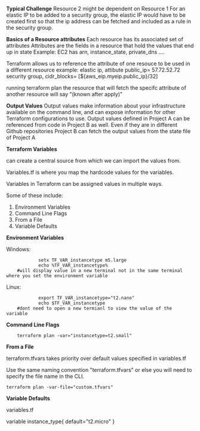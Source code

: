 **Typical Challenge**
Resource 2 might be dependent on Resource 1
For an elastic IP to be added to a security group, the elastic IP would have to be created first so that the ip address can be fetched and included as a rule in the security group. 

**Basics of a Resource attributes**
Each resource has its associated set of attributes 
Attributes are the fields in a resource that hold the values that end up in state 
Example: EC2 has arn, instance_state, private_dns .... 

Terraform allows us to reference the attribute of one resouce to be used in a different resource
example: elastic ip, attibute public_ip= 57.72.52.72 
security group, cidr_blocks= [${aws_eip.myeip.public_ip}/32]

running terraform plan the resource that will fetch the specifc attribute of another resource will say "(known after apply)"

**Output Values**
Output values make information about your infrastructure available on the command line, and can expose information for other Terraform configurations to use. 
Output values defined in Project A can be referenced from code in Project B as well. Even if they are in different Github repositories
Project B can fetch the output values from the state file of Project A

**Terraform Variables** 

can create a central source from which we can import the values from.  

Variables.tf is where you map the hardcode values for the variables. 

Variables in Terraform can be assigned values in multiple ways. 

Some of these include: 
1. Environment Variables
2. Command Line Flags  
3. From a File
4. Variable Defaults

**Environment Variables**

Windows:

                setx TF_VAR_instancetype m5.large 
                echo %TF_VAR_instancetype% 
        #will display value in a new terminal not in the same terminal where you set the environment variable

Linux:

                export TF_VAR_instancetype="t2.nano"
                echo $TF_VAR_instancetype 
        #dont need to open a new termianl to view the value of the variable


**Command Line Flags**

        terraform plan -var="instancetype=t2.small"

**From a File** 

terraform.tfvars takes priority over default values specified in variables.tf 

Use the same naming convention "terraform.tfvars" or else you will need to specify the file name in the CLI. 

    terraform plan -var-file="custom.tfvars"

**Variable Defaults** 

variables.tf 

variable instance_type{
    default="t2.micro"
}

















